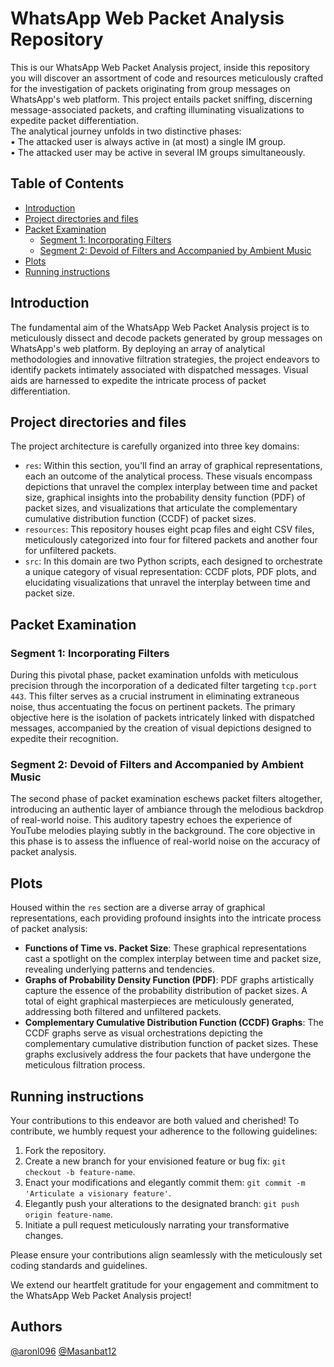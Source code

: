 # WhatsApp Web Packet Analysis Repository

This is our WhatsApp Web Packet Analysis project, inside this repository you will discover an assortment of code and resources meticulously crafted for the investigation of packets originating from group messages on WhatsApp's web platform. 
This project entails packet sniffing, discerning message-associated packets, and crafting illuminating visualizations to expedite packet differentiation.  
The analytical journey unfolds in two distinctive phases:  
• The attacked user is always active in (at most) a single IM group.  
• The attacked user may be active in several IM groups simultaneously.   

## Table of Contents

- [Introduction](#introduction)
- [Project directories and files](#project-layout)
- [Packet Examination](#packet-examination)
  - [Segment 1: Incorporating Filters](#segment-1-incorporating-filters)
  - [Segment 2: Devoid of Filters and Accompanied by Ambient Music](#segment-2-devoid-of-filters-and-accompanied-by-ambient-music)
- [Plots](#plots)
- [Running instructions](#Running-instructionsn)

## Introduction

The fundamental aim of the WhatsApp Web Packet Analysis project is to meticulously dissect and decode packets generated by group messages on WhatsApp's web platform. By deploying an array of analytical methodologies and innovative filtration strategies, the project endeavors to identify packets intimately associated with dispatched messages. Visual aids are harnessed to expedite the intricate process of packet differentiation.

## Project directories and files

The project architecture is carefully organized into three key domains:

- `res`: Within this section, you'll find an array of graphical representations, each an outcome of the analytical process. These visuals encompass depictions that unravel the complex interplay between time and packet size, graphical insights into the probability density function (PDF) of packet sizes, and visualizations that articulate the complementary cumulative distribution function (CCDF) of packet sizes.
- `resources`: This repository houses eight pcap files and eight CSV files, meticulously categorized into four for filtered packets and another four for unfiltered packets.  
- `src`: In this domain are two Python scripts, each designed to orchestrate a unique category of visual representation: CCDF plots, PDF plots, and elucidating visualizations that unravel the interplay between time and packet size.

## Packet Examination

### Segment 1: Incorporating Filters

During this pivotal phase, packet examination unfolds with meticulous precision through the incorporation of a dedicated filter targeting `tcp.port 443`. This filter serves as a crucial instrument in eliminating extraneous noise, thus accentuating the focus on pertinent packets. The primary objective here is the isolation of packets intricately linked with dispatched messages, accompanied by the creation of visual depictions designed to expedite their recognition.

### Segment 2: Devoid of Filters and Accompanied by Ambient Music

The second phase of packet examination eschews packet filters altogether, introducing an authentic layer of ambiance through the melodious backdrop of real-world noise. This auditory tapestry echoes the experience of YouTube melodies playing subtly in the background. The core objective in this phase is to assess the influence of real-world noise on the accuracy of packet analysis.

## Plots

Housed within the `res` section are a diverse array of graphical representations, each providing profound insights into the intricate process of packet analysis:

- **Functions of Time vs. Packet Size**: These graphical representations cast a spotlight on the complex interplay between time and packet size, revealing underlying patterns and tendencies.
- **Graphs of Probability Density Function (PDF)**: PDF graphs artistically capture the essence of the probability distribution of packet sizes. A total of eight graphical masterpieces are meticulously generated, addressing both filtered and unfiltered packets.
- **Complementary Cumulative Distribution Function (CCDF) Graphs**: The CCDF graphs serve as visual orchestrations depicting the complementary cumulative distribution function of packet sizes. These graphs exclusively address the four packets that have undergone the meticulous filtration process.

## Running instructions

Your contributions to this endeavor are both valued and cherished! To contribute, we humbly request your adherence to the following guidelines:

1. Fork the repository.
2. Create a new branch for your envisioned feature or bug fix: `git checkout -b feature-name`.
3. Enact your modifications and elegantly commit them: `git commit -m 'Articulate a visionary feature'`.
4. Elegantly push your alterations to the designated branch: `git push origin feature-name`.
5. Initiate a pull request meticulously narrating your transformative changes.

Please ensure your contributions align seamlessly with the meticulously set coding standards and guidelines.

We extend our heartfelt gratitude for your engagement and commitment to the WhatsApp Web Packet Analysis project!



## Authors

[@aronl096](https://github.com/aronl096)
[@Masanbat12](https://github.com/Masanbat12)
